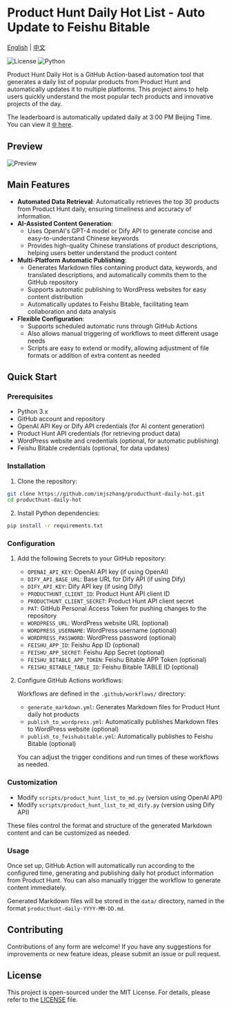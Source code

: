 # Product Hunt Daily Hot List - Auto Update to Feishu Bitable

[English](README.en.md) | [中文](README.md)

![License](https://img.shields.io/github/license/ViggoZ/producthunt-daily-hot) ![Python](https://img.shields.io/badge/python-3.x-blue)

Product Hunt Daily Hot is a GitHub Action-based automation tool that generates a daily list of popular products from Product Hunt and automatically updates it to multiple platforms. This project aims to help users quickly understand the most popular tech products and innovative projects of the day.

The leaderboard is automatically updated daily at 3:00 PM Beijing Time. You can view it [🌐 here](https://sxwqam5d2bh.feishu.cn/docx/S2mTdzFrToxGSjx4aAgc4fDBnjb?from=from_copylink).

## Preview

![Preview](./preview.gif)

## Main Features

- **Automated Data Retrieval**: Automatically retrieves the top 30 products from Product Hunt daily, ensuring timeliness and accuracy of information.
- **AI-Assisted Content Generation**: 
  - Uses OpenAI's GPT-4 model or Dify API to generate concise and easy-to-understand Chinese keywords
  - Provides high-quality Chinese translations of product descriptions, helping users better understand the product content
- **Multi-Platform Automatic Publishing**: 
  - Generates Markdown files containing product data, keywords, and translated descriptions, and automatically commits them to the GitHub repository
  - Supports automatic publishing to WordPress websites for easy content distribution
  - Automatically updates to Feishu Bitable, facilitating team collaboration and data analysis
- **Flexible Configuration**: 
  - Supports scheduled automatic runs through GitHub Actions
  - Also allows manual triggering of workflows to meet different usage needs
  - Scripts are easy to extend or modify, allowing adjustment of file formats or addition of extra content as needed

## Quick Start

### Prerequisites

- Python 3.x
- GitHub account and repository
- OpenAI API Key or Dify API credentials (for AI content generation)
- Product Hunt API credentials (for retrieving product data)
- WordPress website and credentials (optional, for automatic publishing)
- Feishu Bitable credentials (optional, for data updates)

### Installation

1. Clone the repository:

```bash
git clone https://github.com/imjszhang/producthunt-daily-hot.git
cd producthunt-daily-hot
```

2. Install Python dependencies:

```bash
pip install -r requirements.txt
```

### Configuration

1. Add the following Secrets to your GitHub repository:

   - `OPENAI_API_KEY`: OpenAI API key (if using OpenAI)
   - `DIFY_API_BASE_URL`: Base URL for Dify API (if using Dify)
   - `DIFY_API_KEY`: Dify API key (if using Dify)
   - `PRODUCTHUNT_CLIENT_ID`: Product Hunt API client ID
   - `PRODUCTHUNT_CLIENT_SECRET`: Product Hunt API client secret
   - `PAT`: GitHub Personal Access Token for pushing changes to the repository
   - `WORDPRESS_URL`: WordPress website URL (optional)
   - `WORDPRESS_USERNAME`: WordPress username (optional)
   - `WORDPRESS_PASSWORD`: WordPress password (optional)
   - `FEISHU_APP_ID`: Feishu App ID (optional)
   - `FEISHU_APP_SECRET`: Feishu App Secret (optional)
   - `FEISHU_BITABLE_APP_TOKEN`: Feishu Bitable APP Token (optional)
   - `FEISHU_BITABLE_TABLE_ID`: Feishu Bitable TABLE ID (optional)

2. Configure GitHub Actions workflows:

   Workflows are defined in the `.github/workflows/` directory:
   - `generate_markdown.yml`: Generates Markdown files for Product Hunt daily hot products
   - `publish_to_wordpress.yml`: Automatically publishes Markdown files to WordPress website (optional)
   - `publish_to_feishubitable.yml`: Automatically publishes to Feishu Bitable (optional)

   You can adjust the trigger conditions and run times of these workflows as needed.

### Customization

- Modify `scripts/product_hunt_list_to_md.py` (version using OpenAI API)
- Modify `scripts/product_hunt_list_to_md_dify.py` (version using Dify API)

These files control the format and structure of the generated Markdown content and can be customized as needed.

### Usage

Once set up, GitHub Action will automatically run according to the configured time, generating and publishing daily hot product information from Product Hunt. You can also manually trigger the workflow to generate content immediately.

Generated Markdown files will be stored in the `data/` directory, named in the format `producthunt-daily-YYYY-MM-DD.md`.

## Contributing

Contributions of any form are welcome! If you have any suggestions for improvements or new feature ideas, please submit an issue or pull request.

## License

This project is open-sourced under the MIT License. For details, please refer to the [LICENSE](LICENSE) file.
